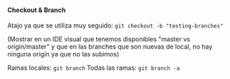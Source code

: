 #### Checkout & Branch
Atajo ya que se utiliza muy seguido: `git checkout -b "testing-branches"`

(Mostrar en un IDE visual que tenemos disponibles "master vs origin/master" y que en las branches que son nuevas de local, no hay ninguna origin ya que no las subimos)

Ramas locales: `git branch`
Todas las ramas: `git branch -a`
